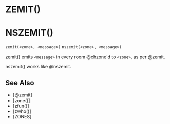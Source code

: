 # ZEMIT()
# NSZEMIT()
`zemit(<zone>, <message>)`
`nszemit(<zone>, <message>)`

  zemit() emits `<message>` in every room @chzone'd to `<zone>`, as per @zemit.

  nszemit() works like @nszemit.


## See Also
- [@zemit]
- [zone()]
- [zfun()]
- [zwho()]
- [ZONES]

